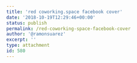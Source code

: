 ```yaml
---
title: 'red coworking.space facebook cover'
date: '2018-10-19T12:29:46+00:00'
status: publish
permalink: /red-coworking-space-facebook-cover
author: '@ramonsuarez'
excerpt: ''
type: attachment
id: 580
---
```

<!DOCTYPE html PUBLIC "-//W3C//DTD HTML 4.0 Transitional//EN" "http://www.w3.org/TR/REC-html40/loose.dtd">
<?xml encoding="UTF-8">
